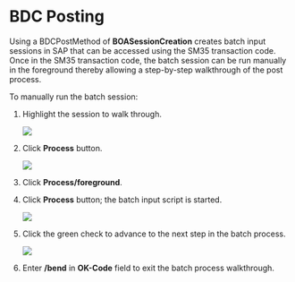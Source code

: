 # BDC Posting

Using a BDCPostMethod of **BOASessionCreation** creates batch input
sessions in SAP that can be accessed using the SM35 transaction code.
Once in the SM35 transaction code, the batch session can be run manually
in the foreground thereby allowing a step-by-step walkthrough of the
post process.

To manually run the batch session:

1.  Highlight the session to walk through.
    
    ![](../../../Resources/Images/image098.jpg)

2.  Click **Process** button.
    
    ![](../../../Resources/Images/image100.jpg)

3.  Click **Process/foreground**.

4.  Click **Process** button; the batch input script is started.
    
    ![](../../../Resources/Images/image102.jpg)

5.  Click the green check to advance to the next step in the batch
    process. 
    
    ![](../../../Resources/Images/image104.jpg)

6.  Enter **/bend** in **OK-Code** field to exit the batch process
    walkthrough.
